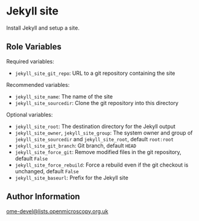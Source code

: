 Jekyll site
===========

Install Jekyll and setup a site.


Role Variables
--------------

Required variables:
- `jekyll_site_git_repo`: URL to a git repository containing the site

Recommended variables:
- `jekyll_site_name`: The name of the site
- `jekyll_site_sourcedir`: Clone the git repository into this directory

Optional variables:
- `jekyll_site_root`: The destination directory for the Jekyll output
- `jekyll_site_owner`, `jekyll_site_group`: The system owner and group of `jekyll_site_sourcedir` and `jekyll_site_root`, default `root:root`
- `jekyll_site_git_branch`: Git branch, default `HEAD`
- `jekyll_site_force_git`: Remove modified files in the git repository, default `False`
- `jekyll_site_force_rebuild`: Force a rebuild even if the git checkout is unchanged, default `False`
- `jekyll_site_baseurl`: Prefix for the Jekyll site


Author Information
------------------

ome-devel@lists.openmicroscopy.org.uk
